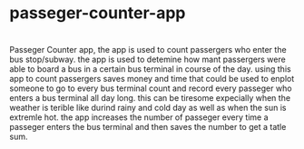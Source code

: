 # passeger-counter-app
#
Passeger Counter app, the app is used to count passergers who enter the bus stop/subway.
the app is used to detemine how mant passergers were able to board a bus in a certain bus terminal in course of the day. using this
app to count passergers saves money and time that could be used to enplot someone to go to every bus terminal count and record every
passeger who enters a bus terminal all day long.
this can be tiresome expecially when the weather is terible like durind rainy and cold day as well as when the sun is extremle hot.
the app increases the number of passeger every time a passeger enters the bus terminal and then saves the number to get a tatle sum.
